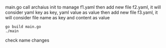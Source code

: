 main.go call archaius init to manage f1.yaml
then add new file f2.yaml, it will consider yaml key as key, yaml value as value
then add new file f3.yaml, it will consider file name as key and content as value
```
go build main.go
./main
```

check name changes